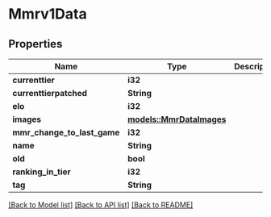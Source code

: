 # Mmrv1Data

## Properties

Name | Type | Description | Notes
------------ | ------------- | ------------- | -------------
**currenttier** | **i32** |  | 
**currenttierpatched** | **String** |  | 
**elo** | **i32** |  | 
**images** | [**models::MmrDataImages**](MMRDataImages.md) |  | 
**mmr_change_to_last_game** | **i32** |  | 
**name** | **String** |  | 
**old** | **bool** |  | 
**ranking_in_tier** | **i32** |  | 
**tag** | **String** |  | 

[[Back to Model list]](../README.md#documentation-for-models) [[Back to API list]](../README.md#documentation-for-api-endpoints) [[Back to README]](../README.md)


